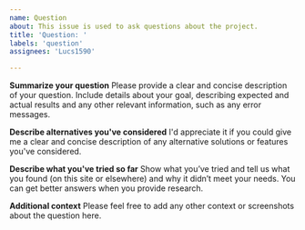 ```yaml
---
name: Question
about: This issue is used to ask questions about the project.
title: 'Question: '
labels: 'question'
assignees: 'Lucs1590'

---
```


**Summarize your question**
Please provide a clear and concise description of your question. Include details about your goal, describing expected and actual results and any other relevant information, such as any error messages.

**Describe alternatives you've considered**
I'd appreciate it if you could give me a clear and concise description of any alternative solutions or features you've considered.

**Describe what you've tried so far**
Show what you’ve tried and tell us what you found (on this site or elsewhere) and why it didn’t meet your needs. You can get better answers when you provide research.

**Additional context**
Please feel free to add any other context or screenshots about the question here.
